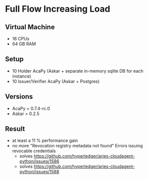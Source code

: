 # Full Flow Increasing Load

## Virtual Machine
- 16 CPUs
- 64 GB RAM

## Setup
- 10 Holder AcaPy (Askar + separate in-memory sqlite DB for each instance)
- 10 Issuer/Verifier AcaPy (Askar + Postgres) 

## Versions
- AcaPy = 0.7.4-rc.0
- Askar = 0.2.5

## Result
- at least a 11 % performance gain
- no more "Revocation registry metadata not found" Errors issuing revocable credentials
  - solves https://github.com/hyperledger/aries-cloudagent-python/issues/1586
  - solves https://github.com/hyperledger/aries-cloudagent-python/issues/1588 
